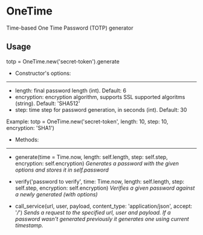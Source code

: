 # OneTime
Time-based One Time Password (TOTP) generator

Usage
-----

totp = OneTime.new('secret-token').generate

- Constructor's options:
----------------------

- length: final password length (int). Default: 6
- encryption: encryption algorithm, supports SSL supported algoritms (string). Default: 'SHA512'
- step: time step for password generation, in seconds (int). Default: 30

Example: totp = OneTime.new('secret-token', length: 10, step: 10, encryption: 'SHA1')

- Methods:
----------

 - generate(time = Time.now, length: self.length, step: self.step, encryption: self.encryption)
    *Generates a password with the given options and stores it in self.password*

 - verify('password to verify', time: Time.now, length: self.length, step: self.step, encryption: self.encryption)
    *Verifies a given password against a newly generated (with options)*

 - call_service(url, user, payload, content_type: 'application/json', accept: '*/*')
    *Sends a request to the specified url, user and payload. If a password wasn't generated previously it generates one using current timestamp.*
